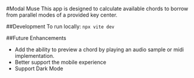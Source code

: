 #Modal Muse
This app is designed to calculate available chords to borrow from parallel modes of a provided key center.

##Development
To run locally: `npx vite dev`

##Future Enhancements
- Add the ability to preview a chord by playing an audio sample or midi implementation.
- Better support the mobile experience
- Support Dark Mode